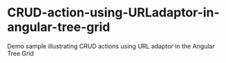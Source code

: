 # CRUD-action-using-URLadaptor-in-angular-tree-grid
Demo sample illustrating CRUD actions using URL adaptor in the Angular Tree Grid
